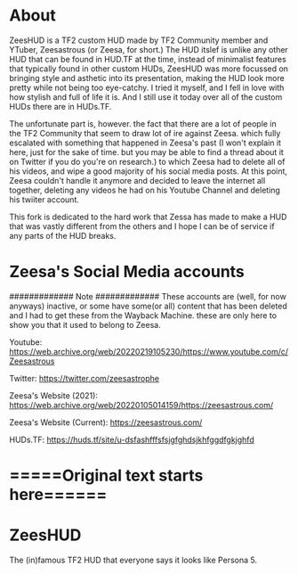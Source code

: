 # About
ZeesHUD is a TF2 custom HUD made by TF2 Community member and YTuber, Zeesastrous (or Zeesa, for short.) The HUD itslef is unlike any other HUD that can be found in HUD.TF at the time, instead of minimalist features that typically found in other custom HUDs, ZeesHUD was more focussed on bringing style and asthetic into its presentation, making the HUD look more pretty while not being too eye-catchy. I tried it myself, and I fell in love with how stylish and full of life it is. And I still use it today over all of the custom HUDs there are in HUDs.TF.

The unfortunate part is, however. the fact that there are a lot of people in the TF2 Community that seem to draw lot of ire against Zeesa. which fully escalated with something that happened in Zeesa's past (I won't explain it here, just for the sake of time. but you may be able to find a thread about it on Twitter if you do you're on research.) to which Zeesa had to delete all of his videos, and wipe a good majority of his social media posts. At this point, Zeesa couldn't handle it anymore and decided to leave the internet all together, deleting any videos he had on his Youtube Channel and deleting his twiiter account. 

This fork is dedicated to the hard work that Zessa has made to make a HUD that was vastly different from the others and I hope I can be of service if any parts of the HUD breaks. 


# Zeesa's Social Media accounts
 
############# Note #############
These accounts are (well, for now anyways) inactive, or some have some(or all) content that has been deleted and I had to get these from the Wayback Machine. these are only here to show you that it used to belong to Zeesa.

Youtube: https://web.archive.org/web/20220219105230/https://www.youtube.com/c/Zeesastrous

Twitter: https://twitter.com/zeesastrophe

Zeesa's Website (2021): https://web.archive.org/web/20220105014159/https://zeesastrous.com/

Zeesa's Website (Current): https://zeesastrous.com/

HUDs.TF: https://huds.tf/site/u-dsfashfffsfsjgfghdsjkhfggdfgkjghfd

# =====Original text starts here======
 
# ZeesHUD
 The (in)famous TF2 HUD that everyone says it looks like Persona 5.
